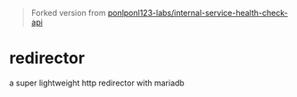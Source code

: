 > Forked version from [ponlponl123-labs/internal-service-health-check-api](https://github.com/ponlponl123-labs/internal-service-health-check-api)

# redirector
a super lightweight http redirector with mariadb
